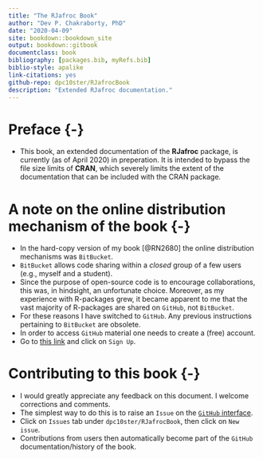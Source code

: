 ```yaml
--- 
title: "The RJafroc Book"
author: "Dev P. Chakraborty, PhD"
date: "2020-04-09"
site: bookdown::bookdown_site
output: bookdown::gitbook
documentclass: book
bibliography: [packages.bib, myRefs.bib]
biblio-style: apalike
link-citations: yes
github-repo: dpc10ster/RJafrocBook
description: "Extended RJafroc documentation."
---
```






# Preface {-}
* This book, an extended documentation of the __RJafroc__ package, is currently (as of April 2020) in preperation. It is intended to bypass the file size limits of __CRAN__, which severely limits the extent of the documentation that can be included with the CRAN package.


# A note on the online distribution mechanism of the book {-}
* In the hard-copy version of my book [@RN2680] the online distribution mechanisms was `BitBucket`. 
* `BitBucket` allows code sharing within a _closed_ group of a few users (e.g., myself and a student). 
* Since the purpose of open-source code is to encourage collaborations, this was, in hindsight, an unfortunate choice. Moreover, as my experience with R-packages grew, it became apparent to me that the vast majority of R-packages are shared on `GitHub`, not `BitBucket`. 
* For these reasons I have switched to `GitHub`. Any previous instructions pertaining to `BitBucket` are obsolete.
* In order to access `GitHub` material one needs to create a (free) account. 
* Go to [this link](https://github.com) and click on `Sign Up`.

# Contributing to this book {-}
* I would greatly appreciate any feedback on this document. I welcome corrections and comments.  
* The simplest way to do this is to raise an `Issue` on the [`GitHub` interface](https://github.com/dpc10ster/RJafrocBook). 
* Click on `Issues` tab under `dpc10ster/RJafrocBook`, then click on `New issue`.
* Contributions from users then automatically become part of the `GitHub` documentation/history of the book.
